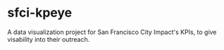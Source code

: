 # sfci-kpeye
A data visualization project for San Francisco City Impact's KPIs, to give visability into their outreach.
